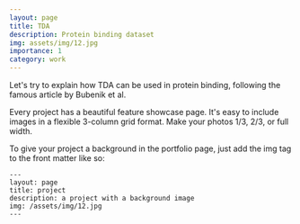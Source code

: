 ```yaml
---
layout: page
title: TDA
description: Protein binding dataset
img: assets/img/12.jpg
importance: 1
category: work
---
```


 Let's try to explain how TDA can be used in protein binding, following the famous article by Bubenik et al.
 

Every project has a beautiful feature showcase page.
It's easy to include images in a flexible 3-column grid format.
Make your photos 1/3, 2/3, or full width.

To give your project a background in the portfolio page, just add the img tag to the front matter like so:

    ---
    layout: page
    title: project
    description: a project with a background image
    img: /assets/img/12.jpg
    ---
